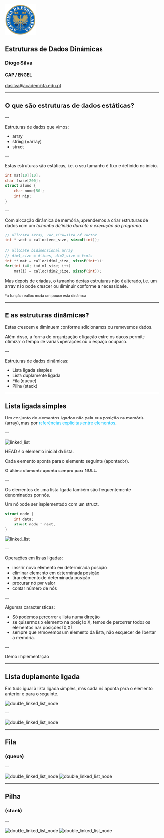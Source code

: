 <img src="img/afa.png" height="100">

## Estruturas de Dados Dinâmicas

### Diogo Silva
####  CAP / ENGEL
dasilva@academiafa.edu.pt

<!-- .slide: data-background="Cornsilk" id="data_structs"-->

---

## O que são estruturas de dados estáticas?

--

Estruturas de dados que vimos:
- array
- string (=array)
- struct

--

Estas estruturas são estáticas, i.e. o seu tamanho é fixo e definido no início.
```C
int mat[10][10];
char frase[200];
struct aluno {
    char nome[50];
    int nip;
}
```

--

Com alocação dinâmica de memória, aprendemos a criar estruturas de dados
com um _tamanho definido durante a execução do programa_.

```c [1-2|4-8]
// allocate array, vec_size=size of vector
int * vect = calloc(vec_size, sizeof(int));

// allocate bidimensional array
// dim1_size = #lines, dim2_size = #cols
int ** mat = calloc(dim1_size, sizeof(int*));
for(int i=0; i<dim1_size; i++)
    mat[i] = calloc(dim2_size, sizeof(int));
```
<!-- .element: class="fragment" -->

Mas depois de criadas, o tamanho destas estruturas não é alterado,
i.e. um array não pode crescer ou diminuir conforme a necessidade.
<!-- .element: class="fragment" -->

<small>*a função realloc muda um pouco esta dinâmica</small>
<!-- .element: class="fragment" -->

---

## E as estruturas dinâmicas?
Estas crescem e diminuem conforme adicionamos ou removemos dados. <!-- .element: class="fragment" -->

Além disso, a forma de organização e ligação entre os dados permite
otimizar o tempo de várias operações ou o espaço ocupado. <!-- .element: class="fragment" -->

--

Estruturas de dados dinâmicas:
- Lista ligada simples
- Lista duplamente ligada
- Fila (queue)
- Pilha (stack)

---

## Lista ligada simples

Um conjunto de elementos ligados não pela sua posição na memória (array),
mas por <span style="color:DeepSkyBlue">referências explicitas entre elementos</span>.



--

![linked_list](img/13_dynamic_data_structures/linked-list.PNG)

HEAD é o elemento inicial da lista.

Cada elemento aponta para o elemento seguinte (apontador).

O último elemento aponta sempre para NULL.

--

Os elementos de uma lista ligada também são frequentemente 
denominados por nós.

Um nó pode ser implementado com um struct.

```c
struct node {
    int data;
    struct node * next;
}
```

![linked_list](img/13_dynamic_data_structures/linked-list-node.PNG)

--

Operações em listas ligadas:
- inserir novo elemento em determinada posição
- eliminar elemento em determinada posição
- tirar elemento de determinada posição
- procurar nó por valor
- contar número de nós

--

Algumas caracteristicas:
- Só podemos percorrer a lista numa direção
- se quisermos o elemento na posição X, temos de percorrer
    todos os elementos nas posições [0,X[
- sempre que removemos um elemento da lista, não esquecer de libertar a memória.

--

Demo implementação

---

## Lista duplamente ligada

Em tudo igual à lista ligada simples,
mas cada nó aponta para o elemento anterior e para o seguinte.

![double_linked_list_node](img/13_dynamic_data_structures/doubly-linked-list-node.PNG)

--

![double_linked_list_node](img/13_dynamic_data_structures/doubly-linked-list.PNG)

---

## Fila
### (queue)

--

![double_linked_list_node](img/13_dynamic_data_structures/stack-push.PNG)
![double_linked_list_node](img/13_dynamic_data_structures/stack-pop.PNG)



---


## Pilha
### (stack)

--

![double_linked_list_node](img/13_dynamic_data_structures/queue-enqueue.PNG)
![double_linked_list_node](img/13_dynamic_data_structures/queue-dequeue.PNG)

